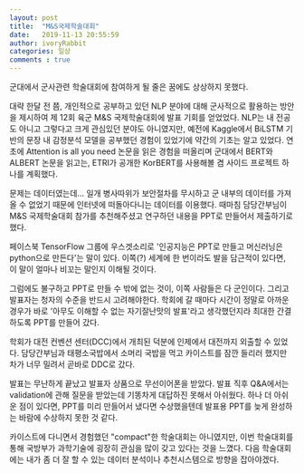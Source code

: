 ```yaml
---
layout: post
title:  "M&S국제학술대회"
date:   2019-11-13 20:55:59
author: ivoryRabbit
categories: 일상
comments : true
---
```


군대에서 군사관련 학술대회에 참여하게 될 줄은 꿈에도 상상하지 못했다.

대략 한달 전 쯤, 개인적으로 공부하고 있던 NLP 분야에 대해 군사적으로 활용하는 방안을 제시하여 제 12회 육군 M&S 국제학술대회에 발표 기회를 얻었었다. NLP는 내 전공도 아니고 그렇다고 크게 관심있던 분야도 아니였지만, 예전에 Kaggle에서 BiLSTM 기반의 문장 내 감정분석 모델을 공부했던 경험이 있었기에 약간의 기초는 알고 있었다. 연초에 Attention is all you need 논문을 읽은 경험을 떠올리며 군대에서 BERT와 ALBERT 논문을 읽고는, ETRI가 공개한 KorBERT를 사용해볼 겸 사이드 프로젝트 하나를 계획했다.

문제는 데이터였는데... 일개 병사따위가 보안절차를 무시하고 군 내부의 데이터를 가져올 수 없었기 때문에 인터넷에 떠돌아다니는 데이터를 이용했다. 때마침 담당간부님이 M&S 국제학술대회 참가를 추천해주셨고 연구하던 내용을 PPT로 만들어서 제출하기로 했다.

페이스북 TensorFlow 그룹에 우스겟소리로 '인공지능은 PPT로 만들고 머신러닝은 python으로 만든다'는 말이 있다. 이쪽(?) 세계에 한 번이라도 발을 담근적이 있다면, 이 말이 얼마나 비꼬는 말인지 이해될 것이다.

그럼에도 불구하고 PPT로 만들 수 밖에 없는 것이, 이쪽 사람들은 다 군인이다. 그리고 발표자는 청자의 수준을 반드시 고려해야한다. 학회에 갈 때마다 시간이 정말로 아까운 경우가 바로 '아무도 이해할 수 없는 자기잘난맛의 발표'라고 생각했던지라 최대한 간결하도록 PPT를 만들어 갔다.

학회가 대전 컨벤션 센터(DCC)에서 개최된 덕분에 인제에서 대전까지 외출할 수 있었다. 담당간부님과 태평소국밥에서 소머리 국밥을 먹고 카이스트를 잠깐 들리러 했지만 차가 너무 밀려서 곧바로 DDC로 갔다.

발표는 무난하게 끝났고 발표자 상품으로 무선이어폰을 받았다. 발표 직후 Q&A에서는 validation에 관해 질문을 받았는데 기똥차게 대답하진 못해서 아쉬웠다. 하나 더 아쉬운 점이 있다면, PPT를 미리 만들어서 냈다면 수상했을텐데 발표용 PPT를 늦게 완성하는 바람에 수상하지 못한 것 같다.

카이스트에 다니면서 경험했던 "compact"한 학술대회는 아니였지만, 이번 학술대회를 통해 국방부가 과학기술에 굉장히 관심을 많이 갖고 있다는 것을 느꼈다. 다음 학술대회에는 내가 좀 더 잘 할 수 있는 데이터 분석이나 추천시스템으로 방향을 잡아야겠다.
